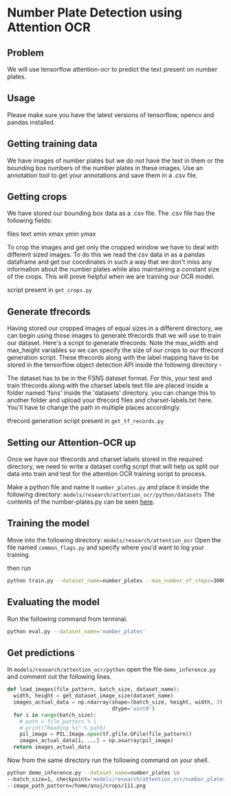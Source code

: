 # Number Plate Detection using Attention OCR

## Problem

We will use tensorflow attention-ocr to predict the text present on number plates. 

## Usage

Please make sure you have the latest versions of tensorflow, opencv and pandas installed. 

## Getting training data
We have images of number plates but we do not have the text in them or the bounding box numbers of the number plates in these images. Use an annotation tool to get your annotations and save them in a .csv file.


## Getting crops
We have stored our bounding box data as a .csv file. The .csv file has the following fields:

files
text
xmin
xmax
ymin
ymax

To crop the images and get only the cropped window we have to deal with different sized images. To do this we read the csv data in as a pandas dataframe and get our coordinates in such a way that we don't miss any information about the number plates while also maintaining a constant size of the crops. This will prove helpful when we are training our OCR model.

script present in ```get_crops.py```

## Generate tfrecords
Having stored our cropped images of equal sizes in a different directory, we can begin using those images to generate tfrecords that we will use to train our dataset. Here's a script to generate tfrecords. Note the max_width and max_height variables so we can specify the size of our crops to our tfrecord generation script. These tfrecords along with the label mapping have to be stored in the tensorflow object detection API inside the following directory -

The dataset has to be in the FSNS dataset format. For this, your test and train tfrecords along with the charset labels text file are placed inside a folder named 'fsns' inside the 'datasets' directory. you can change this to another folder and upload your tfrecord files and charset-labels.txt here. You'll have to change the path in multiple places accordingly.

tfrecord generation script present in ```get_tf_records.py```

## Setting our Attention-OCR up
Once we have our tfrecords and charset labels stored in the required directory, we need to write a dataset config script that will help us split our data into train and test for the attention OCR training script to process.

Make a python file and name it ```number_plates.py``` and place it inside the following directory: ```models/research/attention_ocr/python/datasets```
The contents of the number-plates.py can be seen [here](https://github.com/codeaway23/models/blob/master/research/attention_ocr/python/datasets/number_plates.py). 

## Training the model
Move into the following directory: ```models/research/attention_ocr```
Open the file named ```common_flags.py``` and specify where you'd want to log your training.

then run
```bash
python train.py --dataset_name=number_plates --max_number_of_steps=3000
```
## Evaluating the model
Run the following command from terminal.

```bash
python eval.py --dataset_name='number_plates'
```

## Get predictions
In ```models/research/attention_ocr/python``` open the file ```demo_inference.py``` and comment out the following lines.

```python
def load_images(file_pattern, batch_size, dataset_name):
  width, height = get_dataset_image_size(dataset_name)
  images_actual_data = np.ndarray(shape=(batch_size, height, width, 3),
                                  dtype='uint8')
  for i in range(batch_size):
    # path = file_pattern % i
    # print("Reading %s" % path)
    pil_image = PIL.Image.open(tf.gfile.GFile(file_pattern))
    images_actual_data[i, ...] = np.asarray(pil_image)
  return images_actual_data
```

Now from the same directory run the following command on your shell.

```bash
python demo_inference.py --dataset_name=number_plates \n 
--batch_size=1, checkpoint='models/research/attention_ocr/number_plates_model_logs/model.ckpt-3000', \n
--image_path_pattern=/home/anuj/crops/111.png
```
